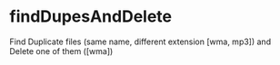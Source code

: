 findDupesAndDelete
==================

Find Duplicate files (same name, different extension [wma, mp3]) and Delete one of them ([wma])